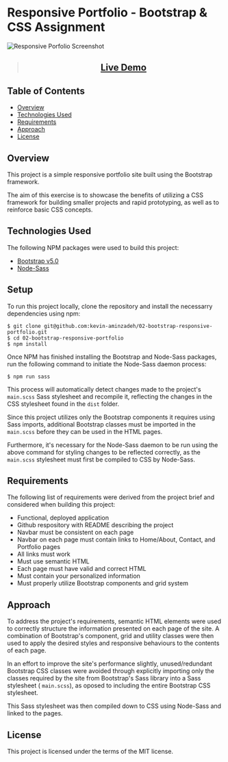 # Responsive Portfolio - Bootstrap & CSS Assignment

![Responsive Porfolio Screenshot](dist/assets/img/screenshot.png)

> <h2 align="center"><a  href="https://kevin-aminzadeh.github.io/bootstrap-responsive-portfolio/">Live Demo</a></h2>

## Table of Contents

- [Overview](#overview)
- [Technologies Used](#technologies-used)
- [Requirements](#requirements)
- [Approach](#approach)
- [License](#license)

## Overview

This project is a simple responsive portfolio site built using the Bootstrap framework.

The aim of this exercise is to showcase the benefits of utilizing a CSS framework for building smaller projects and rapid prototyping, as well as to reinforce basic CSS concepts.

## Technologies Used

The following NPM packages were used to build this project:

- [Bootstrap v5.0](https://getbootstrap.com/docs/5.0/getting-started/introduction/)
- [Node-Sass](https://www.npmjs.com/package/node-sass)

## Setup

To run this project locally, clone the repository and install the necessarry dependencies using npm:

```
$ git clone git@github.com:kevin-aminzadeh/02-bootstrap-responsive-portfolio.git
$ cd 02-bootstrap-responsive-portfolio
$ npm install
```

Once NPM has finished installing the Bootstrap and Node-Sass packages, run the following command to initiate the Node-Sass daemon process:

```
$ npm run sass
```

This process will automatically detect changes made to the project's `main.scss` Sass stylesheet and recompile it, reflecting the changes in the CSS stylesheet found in the `dist` folder.

Since this project utilizes only the Bootstrap components it requires using Sass imports, additional Bootstrap classes must be imported in the `main.scss` before they can be used in the HTML pages.

Furthermore, it's necessary for the Node-Sass daemon to be run using the above command for styling changes to be reflected correctly, as the `main.scss` stylesheet must first be compiled to CSS by Node-Sass.

## Requirements

The following list of requirements were derived from the project brief and considered when building this project:

- Functional, deployed application
- Github respository with README describing the project
- Navbar must be consistent on each page
- Navbar on each page must contain links to Home/About, Contact, and Portfolio pages
- All links must work
- Must use semantic HTML
- Each page must have valid and correct HTML
- Must contain your personalized information
- Must properly utilize Bootstrap components and grid system

## Approach

To address the project's requirements, semantic HTML elements were used to correctly structure the information presented on each page of the site. A combination of Bootstrap's component, grid and utility classes were then used to apply the desired styles and responsive behaviours to the contents of each page.

In an effort to improve the site's performance slightly, unused/redundant Bootstrap CSS classes were avoided through explicitly importing only the classes required by the site from Bootstrap's Sass library into a Sass stylesheet ( `main.scss`), as oposed to including the entire Bootstrap CSS stylesheet.

This Sass stylesheet was then compiled down to CSS using Node-Sass and linked to the pages.

## License

This project is licensed under the terms of the MIT license.
